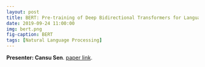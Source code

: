 ```yaml
---
layout: post
title: BERT: Pre-training of Deep Bidirectional Transformers for Language Understanding
date: 2019-09-24 11:00:00
img: bert.png
fig-caption: BERT
tags: [Natural Language Processing]
---
```


**Presenter: Cansu Sen**.
[paper link](https://arxiv.org/pdf/1810.04805.pdf).
